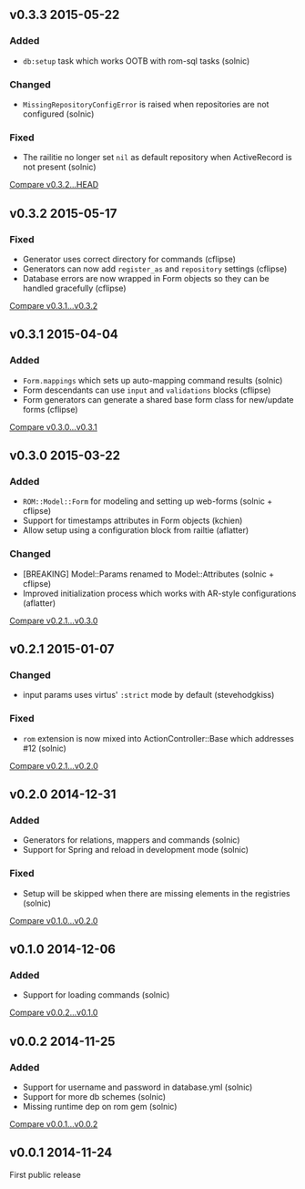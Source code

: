 ## v0.3.3 2015-05-22

### Added

* `db:setup` task which works OOTB with rom-sql tasks (solnic)

### Changed

* `MissingRepositoryConfigError` is raised when repositories are not configured (solnic)

### Fixed

* The railitie no longer set `nil` as default repository when ActiveRecord is not present (solnic)

[Compare v0.3.2...HEAD](https://github.com/rom-rb/rom-rails/compare/v0.3.2...HEAD)

## v0.3.2 2015-05-17

### Fixed

* Generator uses correct directory for commands (cflipse)
* Generators can now add `register_as` and `repository` settings (cflipse)
* Database errors are now wrapped in Form objects so they can be handled gracefully (cflipse)

[Compare v0.3.1...v0.3.2](https://github.com/rom-rb/rom-rails/compare/v0.3.1...v0.3.2)

## v0.3.1 2015-04-04

### Added

* `Form.mappings` which sets up auto-mapping command results (solnic)
* Form descendants can use `input` and `validations` blocks (cflipse)
* Form generators can generate a shared base form class for new/update forms (cflipse)

[Compare v0.3.0...v0.3.1](https://github.com/rom-rb/rom-rails/compare/v0.3.0...v0.3.1)

## v0.3.0 2015-03-22

### Added

* `ROM::Model::Form` for modeling and setting up web-forms (solnic + cflipse)
* Support for timestamps attributes in Form objects (kchien)
* Allow setup using a configuration block from railtie (aflatter)

### Changed

* [BREAKING] Model::Params renamed to Model::Attributes (solnic + cflipse)
* Improved initialization process which works with AR-style configurations (aflatter)

[Compare v0.2.1...v0.3.0](https://github.com/rom-rb/rom-rails/compare/v0.2.1...v0.3.0)

## v0.2.1 2015-01-07

### Changed

* input params uses virtus' `:strict` mode by default (stevehodgkiss)

### Fixed

* `rom` extension is now mixed into ActionController::Base which addresses #12 (solnic)

[Compare v0.2.1...v0.2.0](https://github.com/rom-rb/rom-rails/compare/v0.2.0...v0.2.1)

## v0.2.0 2014-12-31

### Added

* Generators for relations, mappers and commands (solnic)
* Support for Spring and reload in development mode (solnic)

### Fixed

* Setup will be skipped when there are missing elements in the registries (solnic)

[Compare v0.1.0...v0.2.0](https://github.com/rom-rb/rom-rails/compare/v0.1.0...v0.2.0)

## v0.1.0 2014-12-06

### Added

* Support for loading commands (solnic)

[Compare v0.0.2...v0.1.0](https://github.com/rom-rb/rom-rails/compare/v0.0.2...v0.1.0)

## v0.0.2 2014-11-25

### Added

* Support for username and password in database.yml (solnic)
* Support for more db schemes (solnic)
* Missing runtime dep on rom gem (solnic)

[Compare v0.0.1...v0.0.2](https://github.com/rom-rb/rom-rails/compare/v0.0.1...v0.0.2)

## v0.0.1 2014-11-24

First public release
